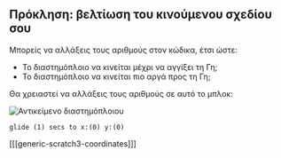 ## Πρόκληση: βελτίωση του κινούμενου σχεδίου σου

Μπορείς να αλλάξεις τους αριθμούς στον κώδικα, έτσι ώστε:

+ Το διαστημόπλοιο να κινείται μέχρι να αγγίξει τη Γη;
+ Το διαστημόπλοιο να κινείται πιο αργά προς τη Γη;

Θα χρειαστεί να αλλάξεις τους αριθμούς σε αυτό το μπλοκ:

![Αντικείμενο διαστημόπλοιου](images/sprite-spaceship.png)

```blocks3
glide (1) secs to x:(0) y:(0)
```

[[[generic-scratch3-coordinates]]]